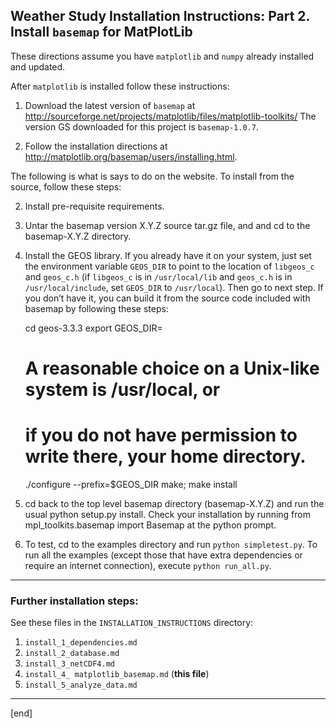 ## Weather Study Installation Instructions: Part 2. Install `basemap` for MatPlotLib

These directions assume you have `matplotlib` and `numpy` already installed and updated.

After `matplotlib` is installed follow these instructions:

 1. Download the latest version of `basemap` at http://sourceforge.net/projects/matplotlib/files/matplotlib-toolkits/
The version GS downloaded for this project is `basemap-1.0.7`.

 1. Follow the installation directions at http://matplotlib.org/basemap/users/installing.html.

The following is what is says to do on the website.
To install from the source, follow these steps:

   2. Install pre-requisite requirements.

   2. Untar the basemap version X.Y.Z source tar.gz file, and and cd to the basemap-X.Y.Z directory.

   2. Install the GEOS library. If you already have it on your system, just set the environment variable `GEOS_DIR` to point to the location of `libgeos_c` and `geos_c.h` (if `libgeos_c` is in `/usr/local/lib` and `geos_c.h` is in `/usr/local/include`, set `GEOS_DIR` to `/usr/local`). Then go to next step. If you don’t have it, you can build it from the source code included with basemap by following these steps:

        cd geos-3.3.3
        export GEOS_DIR=<where you want the libs and headers to go>
        # A reasonable choice on a Unix-like system is /usr/local, or
        # if you do not have permission to write there, your home directory.
        ./configure --prefix=$GEOS_DIR
        make; make install

   2. cd back to the top level basemap directory (basemap-X.Y.Z) and run the usual python setup.py install. Check your installation by running from mpl_toolkits.basemap import Basemap at the python prompt.

   2. To test, cd to the examples directory and run `python simpletest.py`. To run all the examples (except those that have extra dependencies or require an internet connection), execute `python run_all.py`.

---

### Further installation steps:

See these files in the `INSTALLATION_INSTRUCTIONS` directory:

 1. `install_1_dependencies.md`
 1. `install_2_database.md`
 1. `install_3_netCDF4.md`
 1. `install_4_ matplotlib_basemap.md` (**this file**)
 1. `install_5_analyze_data.md`

---

[end]
